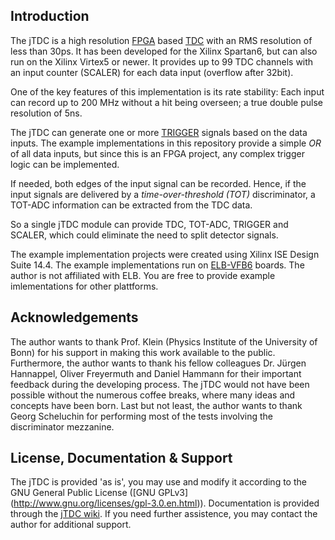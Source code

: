 ## Introduction

The jTDC is a high resolution [FPGA](https://en.wikipedia.org/wiki/Field-programmable_gate_array) based [TDC](https://en.wikipedia.org/wiki/Time-to-digital_converter) with an RMS resolution of less than 30ps. It has been developed for the Xilinx Spartan6, but can also run on the Xilinx Virtex5 or newer. It provides up to 99 TDC channels with an input counter (SCALER) for each data input (overflow after 32bit).

One of the key features of this implementation is its rate stability: Each input can record up to 200 MHz without a hit being overseen; a true double pulse resolution of 5ns.

The jTDC can generate one or more [TRIGGER](https://en.wikipedia.org/wiki/Trigger_(particle_physics)) signals based on the data inputs. The example implementations in this repository provide a simple *OR* of all data inputs, but since this is an FPGA project, any complex trigger logic can be implemented.

If needed, both edges of the input signal can be recorded. Hence, if the input signals are delivered by a *time-over-threshold (TOT)* discriminator, a TOT-ADC information can be extracted from the TDC data.

So a single jTDC module can provide TDC, TOT-ADC, TRIGGER and SCALER, which could eliminate the need to split detector signals.

The example implementation projects were created using Xilinx ISE Design Suite 14.4. The example implementations run on [ELB-VFB6](http://www.elbonn.de/cms/item.php?theme=elb-vme-vfb6&language=en) boards. The author is not affiliated with ELB. You are free to provide example imlementations for other plattforms.

## Acknowledgements

The author wants to thank Prof. Klein (Physics Institute of the University of Bonn) for his support in making this work available to the public. Furthermore, the author wants to thank his fellow colleagues Dr. Jürgen Hannappel, Oliver Freyermuth and Daniel Hammann for their important feedback during the developing process. The jTDC would not have been possible without the numerous coffee breaks, where many ideas and concepts have been born. Last but not least, the author wants to thank Georg Scheluchin for performing most of the tests involving the discriminator mezzanine.

## License, Documentation & Support

The jTDC is provided 'as is', you may use and modify it according to the GNU General Public License ([GNU GPLv3] (http://www.gnu.org/licenses/gpl-3.0.en.html)). Documentation is provided through the [jTDC wiki](https://github.com/jobisoft/jTDC/wiki). If you need further assistence, you may contact the author for additional support.
